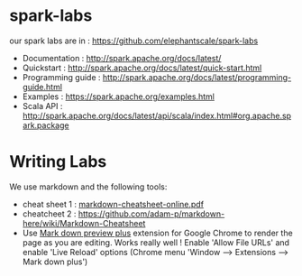 spark-labs
==========

our spark labs are in : https://github.com/elephantscale/spark-labs

* Documentation : http://spark.apache.org/docs/latest/
* Quickstart : http://spark.apache.org/docs/latest/quick-start.html
* Programming guide : http://spark.apache.org/docs/latest/programming-guide.html
* Examples : https://spark.apache.org/examples.html
* Scala API : http://spark.apache.org/docs/latest/api/scala/index.html#org.apache.spark.package


Writing Labs
============
We use markdown and the following tools:
* cheat sheet 1 : [markdown-cheatsheet-online.pdf](./markdown-cheatsheet-online.pdf)
* cheatcheet 2 : https://github.com/adam-p/markdown-here/wiki/Markdown-Cheatsheet
* Use [Mark down preview plus](https://chrome.google.com/webstore/detail/markdown-preview-plus/) extension for Google Chrome to render the page as you are editing.  Works really well ! 
Enable 'Allow File URLs'  and enable 'Live Reload' options  (Chrome menu 'Window --> Extensions  --> Mark down plus')
